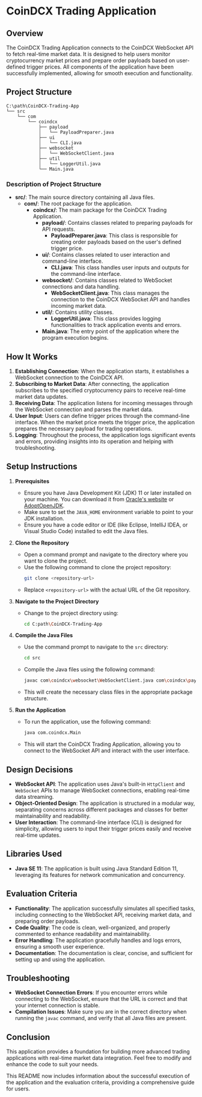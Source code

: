 
# CoinDCX Trading Application

## Overview
The CoinDCX Trading Application connects to the CoinDCX WebSocket API to fetch real-time market data. It is designed to help users monitor cryptocurrency market prices and prepare order payloads based on user-defined trigger prices. All components of the application have been successfully implemented, allowing for smooth execution and functionality.

## Project Structure

```
C:\path\CoinDCX-Trading-App 
└── src
    └── com
        └── coindcx
            ├── payload
            │   └── PayloadPreparer.java
            ├── ui
            │   └── CLI.java
            ├── websocket
            │   └── WebSocketClient.java
            ├── util
            │   └── LoggerUtil.java
            └── Main.java
```

### Description of Project Structure

- **src/**: The main source directory containing all Java files.
  - **com/**: The root package for the application.
    - **coindcx/**: The main package for the CoinDCX Trading Application.
      - **payload/**: Contains classes related to preparing payloads for API requests.
        - **PayloadPreparer.java**: This class is responsible for creating order payloads based on the user's defined trigger price.
      - **ui/**: Contains classes related to user interaction and command-line interface.
        - **CLI.java**: This class handles user inputs and outputs for the command-line interface.
      - **websocket/**: Contains classes related to WebSocket connections and data handling.
        - **WebSocketClient.java**: This class manages the connection to the CoinDCX WebSocket API and handles incoming market data.
      - **util/**: Contains utility classes.
        - **LoggerUtil.java**: This class provides logging functionalities to track application events and errors.
      - **Main.java**: The entry point of the application where the program execution begins.

## How It Works

1. **Establishing Connection**: When the application starts, it establishes a WebSocket connection to the CoinDCX API. 
2. **Subscribing to Market Data**: After connecting, the application subscribes to the specified cryptocurrency pairs to receive real-time market data updates.
3. **Receiving Data**: The application listens for incoming messages through the WebSocket connection and parses the market data.
4. **User Input**: Users can define trigger prices through the command-line interface. When the market price meets the trigger price, the application prepares the necessary payload for trading operations.
5. **Logging**: Throughout the process, the application logs significant events and errors, providing insights into its operation and helping with troubleshooting.

## Setup Instructions

1. **Prerequisites**
   - Ensure you have Java Development Kit (JDK) 11 or later installed on your machine. You can download it from [Oracle's website](https://www.oracle.com/java/technologies/javase-jdk11-downloads.html) or [AdoptOpenJDK](https://adoptopenjdk.net/).
   - Make sure to set the `JAVA_HOME` environment variable to point to your JDK installation.
   - Ensure you have a code editor or IDE (like Eclipse, IntelliJ IDEA, or Visual Studio Code) installed to edit the Java files.

2. **Clone the Repository**
   - Open a command prompt and navigate to the directory where you want to clone the project.
   - Use the following command to clone the project repository:
     ```bash
     git clone <repository-url>
     ```
   - Replace `<repository-url>` with the actual URL of the Git repository.

3. **Navigate to the Project Directory**
   - Change to the project directory using:
     ```bash
     cd C:path\CoinDCX-Trading-App
     ```

4. **Compile the Java Files**
   - Use the command prompt to navigate to the `src` directory:
     ```bash
     cd src
     ```
   - Compile the Java files using the following command:
     ```bash
     javac com\coindcx\websocket\WebSocketClient.java com\coindcx\payload\PayloadPreparer.java com\coindcx\ui\CLI.java com\coindcx\util\LoggerUtil.java com\coindcx\Main.java
     ```
   - This will create the necessary class files in the appropriate package structure.

5. **Run the Application**
   - To run the application, use the following command:
     ```bash
     java com.coindcx.Main
     ```
   - This will start the CoinDCX Trading Application, allowing you to connect to the WebSocket API and interact with the user interface.

## Design Decisions

- **WebSocket API**: The application uses Java's built-in `HttpClient` and `WebSocket` APIs to manage WebSocket connections, enabling real-time data streaming.
- **Object-Oriented Design**: The application is structured in a modular way, separating concerns across different packages and classes for better maintainability and readability.
- **User Interaction**: The command-line interface (CLI) is designed for simplicity, allowing users to input their trigger prices easily and receive real-time updates.

## Libraries Used
- **Java SE 11**: The application is built using Java Standard Edition 11, leveraging its features for network communication and concurrency.

## Evaluation Criteria

- **Functionality**: The application successfully simulates all specified tasks, including connecting to the WebSocket API, receiving market data, and preparing order payloads.
- **Code Quality**: The code is clean, well-organized, and properly commented to enhance readability and maintainability.
- **Error Handling**: The application gracefully handles and logs errors, ensuring a smooth user experience.
- **Documentation**: The documentation is clear, concise, and sufficient for setting up and using the application.

## Troubleshooting

- **WebSocket Connection Errors**: If you encounter errors while connecting to the WebSocket, ensure that the URL is correct and that your internet connection is stable.
- **Compilation Issues**: Make sure you are in the correct directory when running the `javac` command, and verify that all Java files are present.

## Conclusion
This application provides a foundation for building more advanced trading applications with real-time market data integration. Feel free to modify and enhance the code to suit your needs.


This README now includes information about the successful execution of the application and the evaluation criteria, providing a comprehensive guide for users.

